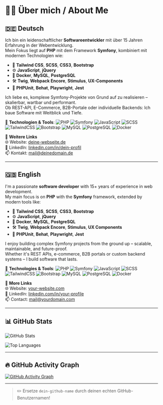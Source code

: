 # 👨‍💻 Über mich / About Me

## 🇩🇪 Deutsch

Ich bin ein leidenschaftlicher **Softwareentwickler** mit über 15 Jahren Erfahrung in der Webentwicklung.  
Mein Fokus liegt auf **PHP** mit dem Framework **Symfony**, kombiniert mit modernen Technologien wie:

- 🧱 **Tailwind CSS**, **SCSS**, **CSS3**, **Bootstrap**
- ⚙️ **JavaScript**, **jQuery**
- 🐳 **Docker**, **MySQL**, **PostgreSQL**
- 🛠️ **Twig**, **Webpack Encore**, **Stimulus**, **UX-Components**
- 🧪 **PHPUnit**, **Behat**, **Playwright**, **Jest**

Ich liebe es, komplexe Symfony-Projekte von Grund auf zu realisieren – skalierbar, wartbar und performant.  
Ob REST-API, E-Commerce, B2B-Portale oder individuelle Backends: Ich baue Software mit Weitblick und Tiefe.

📌 **Technologien & Tools**:
![PHP](https://img.shields.io/badge/PHP-8892BF?style=for-the-badge&logo=php&logoColor=white)
![Symfony](https://img.shields.io/badge/Symfony-000000?style=for-the-badge&logo=symfony&logoColor=white)
![JavaScript](https://img.shields.io/badge/JavaScript-F7DF1E?style=for-the-badge&logo=javascript&logoColor=black)
![SCSS](https://img.shields.io/badge/SCSS-CC6699?style=for-the-badge&logo=sass&logoColor=white)
![TailwindCSS](https://img.shields.io/badge/Tailwind_CSS-06B6D4?style=for-the-badge&logo=tailwind-css&logoColor=white)
![Bootstrap](https://img.shields.io/badge/Bootstrap-7952B3?style=for-the-badge&logo=bootstrap&logoColor=white)
![MySQL](https://img.shields.io/badge/MySQL-4479A1?style=for-the-badge&logo=mysql&logoColor=white)
![PostgreSQL](https://img.shields.io/badge/PostgreSQL-336791?style=for-the-badge&logo=postgresql&logoColor=white)
![Docker](https://img.shields.io/badge/Docker-2496ED?style=for-the-badge&logo=docker&logoColor=white)

🔗 **Weitere Links**  
🌐 Website: [deine-webseite.de](https://deine-webseite.de)  
💼 LinkedIn: [linkedin.com/in/dein-profil](https://linkedin.com/in/dein-profil)  
📫 Kontakt: [mail@deinedomain.de](mailto:mail@deinedomain.de)

---

## 🇬🇧 English

I'm a passionate **software developer** with 15+ years of experience in web development.  
My main focus is on **PHP** with the **Symfony** framework, extended by modern tools like:

- 🧱 **Tailwind CSS**, **SCSS**, **CSS3**, **Bootstrap**
- ⚙️ **JavaScript**, **jQuery**
- 🐳 **Docker**, **MySQL**, **PostgreSQL**
- 🛠️ **Twig**, **Webpack Encore**, **Stimulus**, **UX Components**
- 🧪 **PHPUnit**, **Behat**, **Playwright**, **Jest**

I enjoy building complex Symfony projects from the ground up – scalable, maintainable, and future-proof.  
Whether it's REST APIs, e-commerce, B2B portals or custom backend systems – I build software that lasts.

📌 **Technologies & Tools**:
![PHP](https://img.shields.io/badge/PHP-8892BF?style=for-the-badge&logo=php&logoColor=white)
![Symfony](https://img.shields.io/badge/Symfony-000000?style=for-the-badge&logo=symfony&logoColor=white)
![JavaScript](https://img.shields.io/badge/JavaScript-F7DF1E?style=for-the-badge&logo=javascript&logoColor=black)
![SCSS](https://img.shields.io/badge/SCSS-CC6699?style=for-the-badge&logo=sass&logoColor=white)
![TailwindCSS](https://img.shields.io/badge/Tailwind_CSS-06B6D4?style=for-the-badge&logo=tailwind-css&logoColor=white)
![Bootstrap](https://img.shields.io/badge/Bootstrap-7952B3?style=for-the-badge&logo=bootstrap&logoColor=white)
![MySQL](https://img.shields.io/badge/MySQL-4479A1?style=for-the-badge&logo=mysql&logoColor=white)
![PostgreSQL](https://img.shields.io/badge/PostgreSQL-336791?style=for-the-badge&logo=postgresql&logoColor=white)
![Docker](https://img.shields.io/badge/Docker-2496ED?style=for-the-badge&logo=docker&logoColor=white)

🔗 **More Links**  
🌐 Website: [your-website.com](https://your-website.com)  
💼 LinkedIn: [linkedin.com/in/your-profile](https://linkedin.com/in/your-profile)  
📫 Contact: [mail@yourdomain.com](mailto:mail@yourdomain.com)

---

## 📊 GitHub Stats

![GitHub Stats](https://github-readme-stats.vercel.app/api?username=dein-github-name&show_icons=true&count_private=true&theme=tokyonight&hide=stars)

![Top Languages](https://github-readme-stats.vercel.app/api/top-langs/?username=dein-github-name&layout=compact&theme=tokyonight&langs_count=10)

---

## 🔥 GitHub Activity Graph

[![GitHub Activity Graph](https://github-readme-activity-graph.vercel.app/graph?username=dein-github-name&theme=tokyo-night)](https://github.com/dein-github-name)

---

> ✏️ Ersetze `dein-github-name` durch deinen echten GitHub-Benutzernamen!
